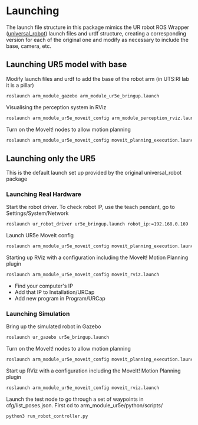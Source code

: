 # Launching
The launch file structure in this package mimics the UR robot ROS Wrapper ([universal_robot](https://github.com/ros-industrial/universal_robot)) launch files and urdf structure, creating a corresponding version for each of the original one and modify as necessary to include the base, camera, etc.

## Launching UR5 model with base
Modify launch files and urdf to add the base of the robot arm (in UTS:RI lab it is a pillar)
```bash
roslaunch arm_module_gazebo arm_module_ur5e_bringup.launch
```

Visualising the perception system in RViz
```bash
roslaunch arm_module_ur5e_moveit_config arm_module_perception_rviz.launch
```

Turn on the MoveIt! nodes to allow motion planning
```bash
roslaunch arm_module_ur5e_moveit_config moveit_planning_execution.launch sim:=true
```

## Launching only the UR5 
This is the default launch set up provided by the original universal_robot package
### Launching Real Hardware
Start the robot driver. To check robot IP, use the teach pendant, go to Settings/System/Network
```bash
roslaunch ur_robot_driver ur5e_bringup.launch robot_ip:=192.168.0.169
```

Launch UR5e MoveIt config
```bash
roslaunch arm_module_ur5e_moveit_config moveit_planning_execution.launch
```

Starting up RViz with a configuration including the MoveIt! Motion Planning plugin
```bash
roslaunch arm_module_ur5e_moveit_config moveit_rviz.launch
```
- Find your computer's IP
- Add that IP to Installation/URCap
- Add new program in Program/URCap


### Launching Simulation
Bring up the simulated robot in Gazebo
```bash
roslaunch ur_gazebo ur5e_bringup.launch
```

Turn on the MoveIt! nodes to allow motion planning
```bash
roslaunch arm_module_ur5e_moveit_config moveit_planning_execution.launch sim:=true
```

Start up RViz with a configuration including the MoveIt! Motion Planning plugin
```bash
roslaunch arm_module_ur5e_moveit_config moveit_rviz.launch
```

Launch the test node to go through a set of waypoints in cfg/list_poses.json. First cd to arm_module_ur5e/python/scripts/
```bash
python3 run_robot_controller.py
```

